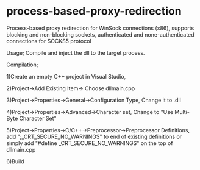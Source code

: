# process-based-proxy-redirection
Process-based proxy redirection for WinSock connections (x86), supports blocking and non-blocking sockets, authenticated and none-authenticated connections for SOCKS5 protocol

Usage;
Compile and inject the dll to the target process.

Compilation;

1)Create an empty C++ project in Visual Studio,  

2)Project->Add Existing Item-> Choose dllmain.cpp

3)Project->Properties->General->Configuration Type, Change it to .dll

4)Project->Properties->Advanced->Character set, Change to "Use Multi-Byte Character Set"

5)Project->Properties->C/C++->Preprocessor->Preprocessor Definitions, add ";_CRT_SECURE_NO_WARNINGS" to end of existing definitions or simply add "#define _CRT_SECURE_NO_WARNINGS" on the top of dllmain.cpp

6)Build
